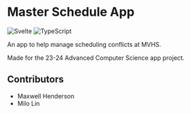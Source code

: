 # Master Schedule App

![Svelte](https://img.shields.io/badge/svelte-%23f1413d.svg?style=for-the-badge&logo=svelte&logoColor=white) ![TypeScript](https://img.shields.io/badge/typescript-%23007ACC.svg?style=for-the-badge&logo=typescript&logoColor=white)

An app to help manage scheduling conflicts at MVHS.

Made for the 23-24 Advanced Computer Science app project.

## Contributors

* Maxwell Henderson
* Milo Lin
